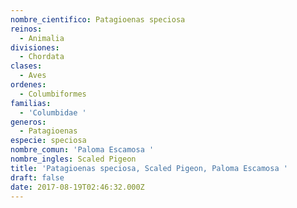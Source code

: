 ```yaml
---
nombre_cientifico: Patagioenas speciosa
reinos:
  - Animalia
divisiones:
  - Chordata
clases:
  - Aves
ordenes:
  - Columbiformes
familias:
  - 'Columbidae '
generos:
  - Patagioenas
especie: speciosa
nombre_comun: 'Paloma Escamosa '
nombre_ingles: Scaled Pigeon
title: 'Patagioenas speciosa, Scaled Pigeon, Paloma Escamosa '
draft: false
date: 2017-08-19T02:46:32.000Z
---
```


